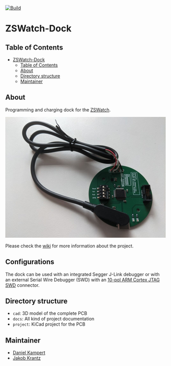[![Build](https://github.com/Kampi/ZSWatch-Dock/actions/workflows/build.yml/badge.svg)](https://github.com/Kampi/ZSWatch-Dock/actions/workflows/build.yml)

# ZSWatch-Dock

## Table of Contents

- [ZSWatch-Dock](#zswatch-dock)
  - [Table of Contents](#table-of-contents)
  - [About](#about)
  - [Directory structure](#directory-structure)
  - [Maintainer](#maintainer)

## About

Programming and charging dock for the [ZSWatch](https://github.com/jakkra/ZSWatch).

![Complete](/docs/images/Dock_Complete.jpg)

Please check the [wiki](https://github.com/jakkra/ZSWatch/wiki) for more information about the project.

## Configurations

The dock can be used with an integrated Segger J-Link debugger or with an external Serial Wire Debugger (SWD) with an [10-pol ARM Cortex JTAG SWD](https://developer.arm.com/documentation/101416/0100/Hardware-Description/Target-Interfaces/Cortex-Debug--10-pin-) connector.

## Directory structure

- `cad`: 3D model of the complete PCB
- `docs`: All kind of project documentation
- `project`: KiCad project for the PCB

## Maintainer

- [Daniel Kampert](mailto:daniel.kameprt@kampis-elektroecke.de)
- [Jakob Krantz](mail@jakobkrantz.se)
